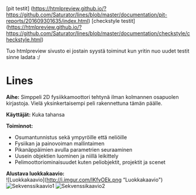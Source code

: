 [pit testit] (https://htmlpreview.github.io/?https://github.com/Saturator/lines/blob/master/documentation/pit-reports/201609301635/index.html)
[checkstyle testit] (https://htmlpreview.github.io/?https://github.com/Saturator/lines/blob/master/documentation/checkstyle/checkstyle.html)

Tuo htmlpreview sivusto ei jostain syystä toiminut kun yritin nuo uudet testit sinne ladata :/

# Lines

**Aihe:** Simppeli 2D fysiikkamoottori tehtynä ilman kolmannen osapuolen kirjastoja. Vielä yksinkertaisempi peli rakennettuna tämän päälle.

**Käyttäjät:** Kuka tahansa

**Toiminnot:** 
* Osumantunnistus sekä ympyröille että neliöille
* Fysiikan ja painovoiman mallintaimen
* Pikanäppäimien avulla parametrien seuraaminen
* Uusein objektien luominen ja niillä leikittely
* Pelimoottoriominaisuudet kuten peliobjektit, projektit ja scenet
    
**Alustava luokkakaavio:**<br/>
![Luokkakaavio](http://i.imgur.com/IKfvOEk.png “Luokkakaavio")
![Sekvenssikaavio1](http://i.imgur.com/JdiiCMO.png "Sekvenssi1")
![Sekvenssikaavio2](http://i.imgur.com/zUOpzWl.png "Sekvenssi2")
